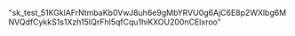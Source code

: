 "sk_test_51KGklAFrNtmbaKb0VwJ8uh6e9gMbYRVU0g6AjC6E8p2WXlbg6MNVQdfCykkS1s1Xzh15IQrFhl5qfCqu1hiKXOU200nCElxroo"

